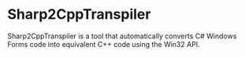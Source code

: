 # Sharp2CppTranspiler
Sharp2CppTranspiler is a tool that automatically converts C# Windows Forms code into equivalent C++ code using the Win32 API.
